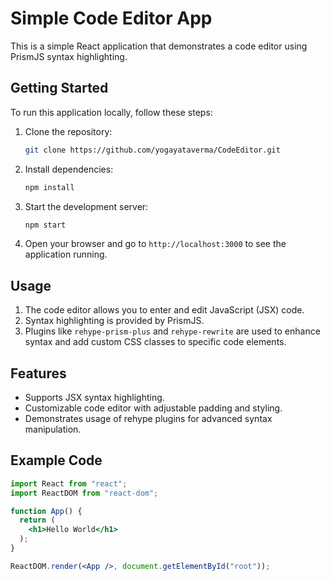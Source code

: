 # Simple Code Editor App

This is a simple React application that demonstrates a code editor using PrismJS syntax highlighting.

## Getting Started

To run this application locally, follow these steps:

1. Clone the repository:

   ```bash
   git clone https://github.com/yogayataverma/CodeEditor.git
   ```

2. Install dependencies:

   ```bash
   npm install
   ```

3. Start the development server:

   ```bash
   npm start
   ```

4. Open your browser and go to `http://localhost:3000` to see the application running.

## Usage

1. The code editor allows you to enter and edit JavaScript (JSX) code.
2. Syntax highlighting is provided by PrismJS.
3. Plugins like `rehype-prism-plus` and `rehype-rewrite` are used to enhance syntax and add custom CSS classes to specific code elements.

## Features

- Supports JSX syntax highlighting.
- Customizable code editor with adjustable padding and styling.
- Demonstrates usage of rehype plugins for advanced syntax manipulation.

## Example Code

```jsx
import React from "react";
import ReactDOM from "react-dom";

function App() {
  return (
    <h1>Hello World</h1>
  );
}

ReactDOM.render(<App />, document.getElementById("root"));
```
